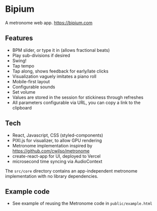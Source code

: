 # Bipium

A metronome web app. https://bipium.com

## Features
- BPM slider, or type it in (allows fractional beats)
- Play sub-divisions if desired
- Swing!
- Tap tempo
- Tap along, shows feedback for early/late clicks
- Visualization vaguely imitates a piano roll
- Mobile-first layout
- Configurable sounds
- Set volume
- Values are stored in the session for stickiness through refreshes
- All parameters configurable via URL, you can copy a link to the clipboard

## Tech
- React, Javascript, CSS (styled-components)
- PIXI.js for visualizer, to allow GPU rendering
- Metronome implementation inspired by https://github.com/cwilso/metronome
- create-react-app for UI, deployed to Vercel
- microsecond time syncing via AudioContext

The `src/core` directory contains an app-independent metronome implementation with no library dependencies.

## Example code
- See example of reusing the Metronome code in `public/example.html`
